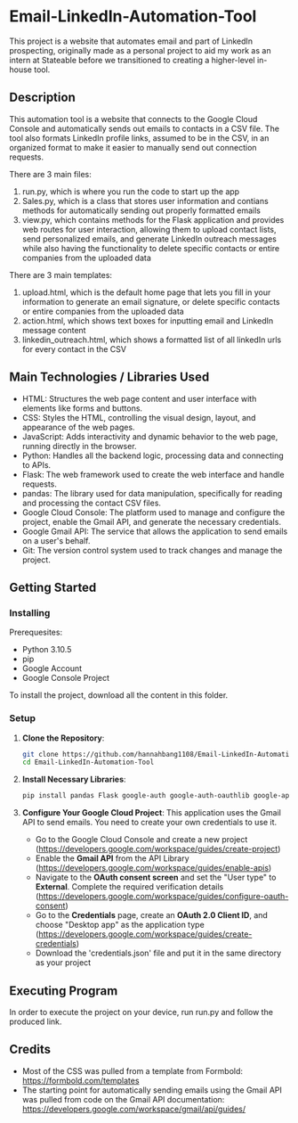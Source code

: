 # Email-LinkedIn-Automation-Tool
This project is a website that automates email and part of LinkedIn prospecting, originally made as a personal project to aid my work as an intern at Stateable before we transitioned to creating a higher-level in-house tool.

## Description
This automation tool is a website that connects to the Google Cloud Console and automatically sends out emails to contacts in a CSV file. The tool also formats LinkedIn profile links, assumed to be in the CSV, in an organized format to make it easier to manually send out connection requests.

There are 3 main files:
1) run.py, which is where you run the code to start up the app
2) Sales.py, which is a class that stores user information and contians methods for automatically sending out properly formatted emails
3) view.py, which contains methods for the Flask application and provides web routes for user interaction, allowing them to upload contact lists, send personalized emails, and generate LinkedIn outreach messages while also having the functionality to delete specific contacts or entire companies from the uploaded data

There are 3 main templates:
1) upload.html, which is the default home page that lets you fill in your information to generate an email signature, or delete specific contacts or entire companies from the uploaded data
2) action.html, which shows text boxes for inputting email and LinkedIn message content
3) linkedin_outreach.html, which shows a formatted list of all linkedIn urls for every contact in the CSV

## Main Technologies / Libraries Used
* HTML: Structures the web page content and user interface with elements like forms and buttons.
* CSS: Styles the HTML, controlling the visual design, layout, and appearance of the web pages.
* JavaScript: Adds interactivity and dynamic behavior to the web page, running directly in the browser.
* Python: Handles all the backend logic, processing data and connecting to APIs.
* Flask: The web framework used to create the web interface and handle requests.
* pandas: The library used for data manipulation, specifically for reading and processing the contact CSV files.
* Google Cloud Console: The platform used to manage and configure the project, enable the Gmail API, and generate the necessary credentials.
* Google Gmail API: The service that allows the application to send emails on a user's behalf.
* Git: The version control system used to track changes and manage the project.
   
## Getting Started

### Installing

Prerequesites: 
* Python 3.10.5
* pip
* Google Account
* Google Console Project

To install the project, download all the content in this folder.

### Setup

1.  **Clone the Repository**:
    ```sh
    git clone https://github.com/hannahbang1108/Email-LinkedIn-Automation-Tool.git
    cd Email-LinkedIn-Automation-Tool
    ```
    
1.  **Install Necessary Libraries**:
    ```sh
    pip install pandas Flask google-auth google-auth-oauthlib google-api-python-client
    ```

2.  **Configure Your Google Cloud Project**:
    This application uses the Gmail API to send emails. You need to create your own credentials to use it.

    * Go to the Google Cloud Console and create a new project (https://developers.google.com/workspace/guides/create-project)
    * Enable the **Gmail API** from the API Library (https://developers.google.com/workspace/guides/enable-apis)
    * Navigate to the **OAuth consent screen** and set the "User type" to **External**. Complete the required verification details (https://developers.google.com/workspace/guides/configure-oauth-consent)
    * Go to the **Credentials** page, create an **OAuth 2.0 Client ID**, and choose "Desktop app" as the application type (https://developers.google.com/workspace/guides/create-credentials)
    * Download the 'credentials.json' file and put it in the same directory as your project

## Executing Program

In order to execute the project on your device, run run.py and follow the produced link.

## Credits

* Most of the CSS was pulled from a template from Formbold: https://formbold.com/templates
* The starting point for automatically sending emails using the Gmail API was pulled from code on the Gmail API documentation: https://developers.google.com/workspace/gmail/api/guides/
